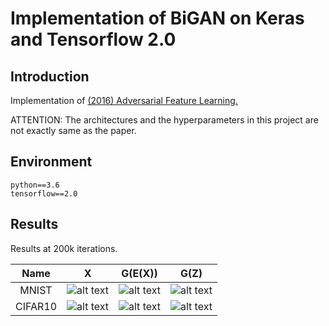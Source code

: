 # Implementation of BiGAN on Keras and Tensorflow 2.0

## Introduction
Implementation of [(2016) Adversarial Feature Learning.](https://arxiv.org/abs/1605.09782)

ATTENTION:
The architectures and the hyperparameters in this project are not exactly same as the paper.

## Environment

```
python==3.6
tensorflow==2.0
```

## Results

Results at 200k iterations.

|Name|X|G(E(X))|G(Z)|
|:---:|:---:|:---:|:---:|
|MNIST|![alt text](https://imgur.com/kbG4sXX.png "X") |![alt text](https://imgur.com/OgkEJDQ.png "G(E(X))")|![alt text](https://imgur.com/bhkoNKX.png "G(Z)")|
|CIFAR10|![alt text](https://imgur.com/VjhuQmP.png "X") |![alt text](https://imgur.com/7XYL7Ma.png "G(E(X))")|![alt text](https://imgur.com/3tH8y4n.png "G(Z)")|